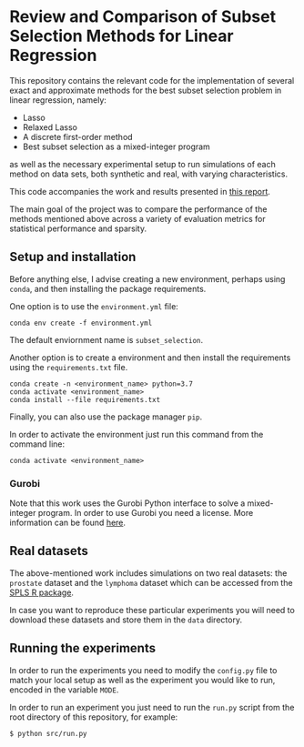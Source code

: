 # Review and Comparison of Subset Selection Methods for Linear Regression

This repository contains the relevant code for the implementation of several exact and approximate methods
for the best subset selection problem in linear regression, namely:

* Lasso
* Relaxed Lasso
* A discrete first-order method
* Best subset selection as a mixed-integer program

as well as the necessary experimental setup to run simulations of each method on data sets, both synthetic and real, with varying characteristics.

This code accompanies the work and results presented in [this report](MiguelFMC_Project_SubsetSelection.pdf).

The main goal of the project was to compare the performance of the methods mentioned above across a variety of evaluation metrics for statistical performance and sparsity.

## Setup and installation

Before anything else, I advise creating a new environment, perhaps using ```conda```, and then installing the package requirements.

One option is to use the ```environment.yml``` file:

```
conda env create -f environment.yml
```

The default enviornment name is ```subset_selection```.

Another option is to create a environment and then install the requirements using the ```requirements.txt``` file.

```
conda create -n <environment_name> python=3.7
conda activate <environment_name>
conda install --file requirements.txt
```

Finally, you can also use the package manager ```pip```.
 
In order to activate the environment just run this command from the command line:

```
conda activate <environment_name>
```

### Gurobi

Note that this work uses the Gurobi Python interface to solve a mixed-integer program.
In order to use Gurobi you need a license.
More information can be found [here](https://www.gurobi.com/).

## Real datasets

The above-mentioned work includes simulations on two real datasets: the ```prostate``` dataset and the ```lymphoma``` dataset which can be accessed from the [SPLS R package](https://cran.r-project.org/web/packages/spls/index.html).

In case you want to reproduce these particular experiments you will need to download these datasets and store them in the ```data```  directory.

## Running the experiments

In order to run the experiments you need to modify the ```config.py``` file to match your local setup
as well as the experiment you would like to run, encoded in the variable ```MODE```.

In order to run an experiment you just need to run the ```run.py``` script from the root directory of this repository, for example:

```
$ python src/run.py
```
